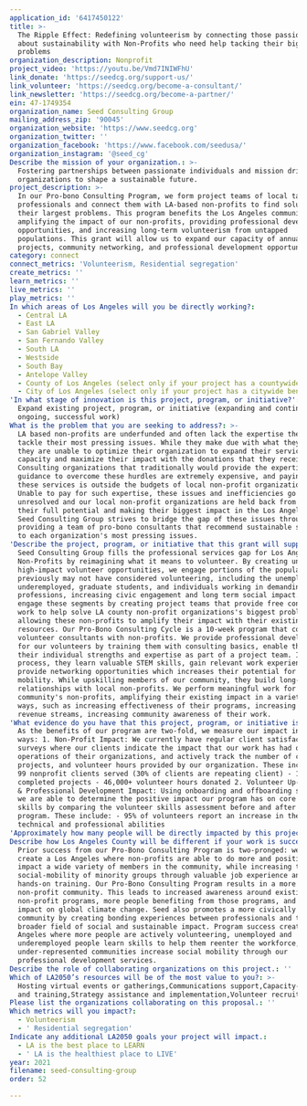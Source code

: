 ```yaml
---
application_id: '6417450122'
title: >-
  The Ripple Effect: Redefining volunteerism by connecting those passionate
  about sustainability with Non-Profits who need help tacking their biggest
  problems
organization_description: Nonprofit
project_video: 'https://youtu.be/Vmd7INIWFhU'
link_donate: 'https://seedcg.org/support-us/'
link_volunteer: 'https://seedcg.org/become-a-consultant/'
link_newsletter: 'https://seedcg.org/become-a-partner/'
ein: 47-1749354
organization_name: Seed Consulting Group
mailing_address_zip: '90045'
organization_website: 'https://www.seedcg.org'
organization_twitter: ''
organization_facebook: 'https://www.facebook.com/seedusa/'
organization_instagram: '@seed_cg'
Describe the mission of your organization.: >-
  Fostering partnerships between passionate individuals and mission driven
  organizations to shape a sustainable future.
project_description: >-
  In our Pro-bono Consulting Program, we form project teams of local talented
  professionals and connect them with LA-based non-profits to find solutions for
  their largest problems. This program benefits the Los Angeles community by
  amplifying the impact of our non-profits, providing professional development
  opportunities, and increasing long-term volunteerism from untapped
  populations. This grant will allow us to expand our capacity of annual
  projects, community networking, and professional development opportunities.
category: connect
connect_metrics: 'Volunteerism, Residential segregation'
create_metrics: ''
learn_metrics: ''
live_metrics: ''
play_metrics: ''
In which areas of Los Angeles will you be directly working?:
  - Central LA
  - East LA
  - San Gabriel Valley
  - San Fernando Valley
  - South LA
  - Westside
  - South Bay
  - Antelope Valley
  - County of Los Angeles (select only if your project has a countywide benefit)
  - City of Los Angeles (select only if your project has a citywide benefit)
'In what stage of innovation is this project, program, or initiative?': >-
  Expand existing project, program, or initiative (expanding and continuing
  ongoing, successful work)
What is the problem that you are seeking to address?: >-
  LA based non-profits are underfunded and often lack the expertise they need to
  tackle their most pressing issues. While they make due with what they have,
  they are unable to optimize their organization to expand their service
  capacity and maximize their impact with the donations that they receive.
  Consulting organizations that traditionally would provide the expertise and
  guidance to overcome these hurdles are extremely expensive, and paying for
  these services is outside the budgets of local non-profit organizations.
  Unable to pay for such expertise, these issues and inefficiencies go
  unresolved and our local non-profit organizations are held back from achieving
  their full potential and making their biggest impact in the Los Angeles area.
  Seed Consulting Group strives to bridge the gap of these issues through
  providing a team of pro-bono consultants that recommend sustainable solutions
  to each organization's most pressing issues.
'Describe the project, program, or initiative that this grant will support to address the problem identified.': >-
  Seed Consulting Group fills the professional services gap for Los Angeles
  Non-Profits by reimagining what it means to volunteer. By creating unique,
  high-impact volunteer opportunities, we engage portions of the population that
  previously may not have considered volunteering, including the unemployed or
  underemployed, graduate students, and individuals working in demanding
  professions, increasing civic engagement and long term social impact. We
  engage these segments by creating project teams that provide free consulting
  work to help solve LA county non-profit organizations's biggest problems,
  allowing these non-profits to amplify their impact with their existing
  resources. Our Pro-Bono Consulting Cycle is a 10-week program that connects
  volunteer consultants with non-profits. We provide professional development
  for our volunteers by training them with consulting basics, enable them to use
  their individual strengths and expertise as part of a project team. In the
  process, they learn valuable STEM skills, gain relevant work experience, and
  provide networking opportunities which increases their potential for social
  mobility. While upskilling members of our community, they build long-term
  relationships with local non-profits. We perform meaningful work for our
  community's non-profits, amplifying their existing impact in a variety of
  ways, such as increasing effectiveness of their programs, increasing their
  revenue streams, increasing community awareness of their work.
'What evidence do you have that this project, program, or initiative is or will be successful, and how will you define and measure success?': >-
  As the benefits of our program are two-fold, we measure our impact in two
  ways: 1. Non-Profit Impact: We currently have regular client satisfaction
  surveys where our clients indicate the impact that our work has had on the
  operations of their organizations, and actively track the number of clients,
  projects, and volunteer hours provided by our organization. These include: -
  99 nonprofit clients served (30% of clients are repeating client) - 141
  completed projects - 46,000+ volunteer hours donated 2. Volunteer Up-skilling
  & Professional Development Impact: Using onboarding and offboarding surveys,
  we are able to determine the positive impact our program has on core STEM
  skills by comparing the volunteer skills assessment before and after our
  program. These include: - 95% of volunteers report an increase in their
  technical and professional abilities
'Approximately how many people will be directly impacted by this project, program, or initiative?': '550'
Describe how Los Angeles County will be different if your work is successful.: >-
  Prior success from our Pro-Bono Consulting Program is two-pronged: we help
  create a Los Angeles where non-profits are able to do more and positively
  impact a wide variety of members in the community, while increasing the
  social-mobility of minority groups through valuable job experience and
  hands-on training. Our Pro-Bono Consulting Program results in a more efficient
  non-profit community. This leads to increased awareness around existing
  non-profit programs, more people benefiting from those programs, and a greater
  impact on global climate change. Seed also promotes a more civically engaged
  community by creating bonding experiences between professionals and the
  broader field of social and sustainable impact. Program success creates a Los
  Angeles where more people are actively volunteering, unemployed and
  underemployed people learn skills to help them reenter the workforce, and
  under-represented communities increase social mobility through our
  professional development services.
Describe the role of collaborating organizations on this project.: ''
Which of LA2050’s resources will be of the most value to you?: >-
  Hosting virtual events or gatherings,Communications support,Capacity-building
  and training,Strategy assistance and implementation,Volunteer recruitment
Please list the organizations collaborating on this proposal.: ''
Which metrics will you impact?:
  - Volunteerism
  - ' Residential segregation'
Indicate any additional LA2050 goals your project will impact.:
  - LA is the best place to LEARN
  - ' LA is the healthiest place to LIVE'
year: 2021
filename: seed-consulting-group
order: 52

---
```

